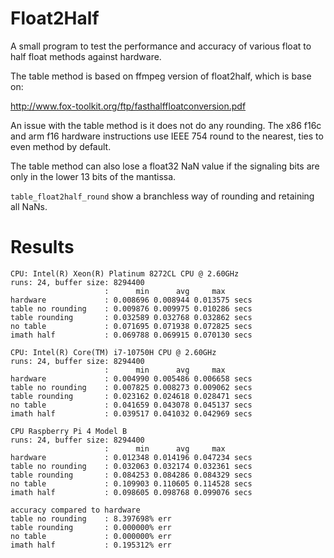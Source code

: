 # Float2Half

A small program to test the performance and accuracy of various float to half float methods against hardware.

The table method is based on ffmpeg version of float2half, which is base on:

http://www.fox-toolkit.org/ftp/fasthalffloatconversion.pdf

An issue with the table method is it does not do any rounding.
The x86 f16c and arm f16 hardware instructions
use IEEE 754 round to the nearest, ties to even method by default.

The table method can also lose a float32 NaN value if the signaling bits are only in
the lower 13 bits of the mantissa.

`table_float2half_round` show a branchless way of rounding and retaining all NaNs.

# Results
```
CPU: Intel(R) Xeon(R) Platinum 8272CL CPU @ 2.60GHz
runs: 24, buffer size: 8294400
                     :      min      avg     max
hardware             : 0.008696 0.008944 0.013575 secs
table no rounding    : 0.009876 0.009975 0.010286 secs
table rounding       : 0.032589 0.032768 0.032862 secs
no table             : 0.071695 0.071938 0.072825 secs
imath half           : 0.069788 0.069915 0.070130 secs

CPU: Intel(R) Core(TM) i7-10750H CPU @ 2.60GHz
runs: 24, buffer size: 8294400
                     :      min      avg     max
hardware             : 0.004990 0.005486 0.006658 secs
table no rounding    : 0.007825 0.008273 0.009062 secs
table rounding       : 0.023162 0.024618 0.028471 secs
no table             : 0.041659 0.043078 0.045137 secs
imath half           : 0.039517 0.041032 0.042969 secs

CPU Raspberry Pi 4 Model B
runs: 24, buffer size: 8294400
                     :      min      avg     max
hardware             : 0.012348 0.014196 0.047234 secs
table no rounding    : 0.032063 0.032174 0.032361 secs
table rounding       : 0.084253 0.084286 0.084329 secs
no table             : 0.109903 0.110605 0.114528 secs
imath half           : 0.098605 0.098768 0.099076 secs

accuracy compared to hardware
table no rounding    : 8.397698% err
table rounding       : 0.000000% err
no table             : 0.000000% err
imath half           : 0.195312% err

```
